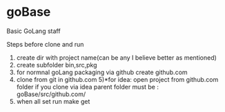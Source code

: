 # goBase
Basic GoLang staff

Steps before clone and run

1) create dir with project name(can be any I believe better as mentioned)
2) create subfolder bin,src,pkg
3) for normnal goLang packaging via github create github.com
4) clone from git in github.com
5)*for idea: open project from github.com folder
if you clone via idea parent folder must be : goBase/src/github.com/
6) when all set run make get